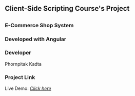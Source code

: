 # <h2>Client-Side Scripting Course's Project</h2>
## <h3>E-Commerce Shop System</h3>
### <h3>Developed with Angular</h3>

### <b>Developer</b>
<p>Phornpitak Kadta</p>

### <b>Project Link</b>
<p>Live Demo: <i><a href="https://camt-mmit.github.io/2022_02-954447-001-term-project-PumXPer/shop/shop">Click here</a></i></p>

